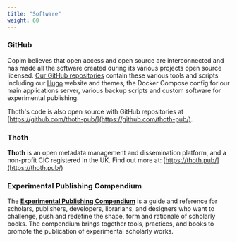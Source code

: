 ```yaml
---
title: "Software"
weight: 60
---
```


### GitHub

Copim believes that open access and open source are interconnected and has made all the software created during its various projects open source licensed. [Our GitHub repositories](https://github.com/COPIM) contain these various tools and scripts including our [Hugo](https://gohugo.io/) website and themes, the Docker Compose config for our main applications server, various backup scripts and custom software for experimental publishing.

Thoth's code is also open source with GitHub repositories at [https://github.com/thoth-pub/](https://github.com/thoth-pub/).

### Thoth

**Thoth** is an open metadata management and dissemination platform, and a non-profit CIC registered in the UK. Find out more at: [https://thoth.pub/](https://thoth.pub/)

### Experimental Publishing Compendium

The **[Experimental Publishing Compendium](https://compendium.copim.ac.uk/)** is a guide and reference for scholars, publishers, developers, librarians, and designers who want to challenge, push and redefine the shape, form and rationale of scholarly books. The compendium brings together tools, practices, and books to promote the publication of experimental scholarly works.